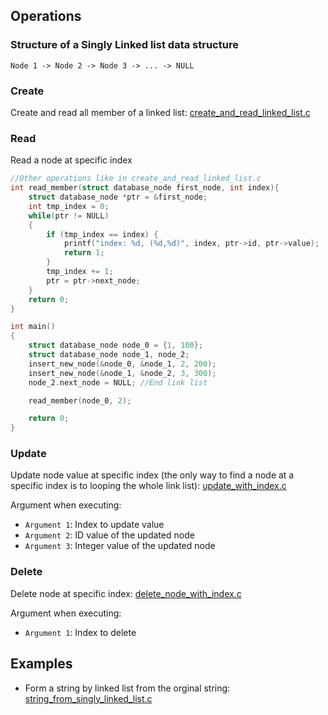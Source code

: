 ## Operations

### Structure of a Singly Linked list data structure

```
Node 1 -> Node 2 -> Node 3 -> ... -> NULL
```

### Create

Create and read all member of a linked list: [create_and_read_linked_list.c](create_and_read_linked_list.c)

### Read

Read a node at specific index

```c
//Other operations like in create_and_read_linked_list.c
int read_member(struct database_node first_node, int index){
    struct database_node *ptr = &first_node;
    int tmp_index = 0;
    while(ptr != NULL)
	{
        if (tmp_index == index) {
            printf("index: %d, (%d,%d)", index, ptr->id, ptr->value);
            return 1;
        }    
        tmp_index += 1;
        ptr = ptr->next_node;
    }
    return 0;
}

int main() 
{ 
    struct database_node node_0 = {1, 100};
    struct database_node node_1, node_2;
    insert_new_node(&node_0, &node_1, 2, 200);
    insert_new_node(&node_1, &node_2, 3, 300);
    node_2.next_node = NULL; //End link list

    read_member(node_0, 2);

    return 0; 
} 
```

### Update

Update node value at specific index (the only way to find a node at a specific index is to looping the whole link list): [update_with_index.c](update_with_index.c)

Argument when executing: 

* ``Argument 1``: Index to update value
* ``Argument 2``: ID value of the updated node
* ``Argument 3``: Integer value of the updated node

### Delete

Delete node at specific index: [delete_node_with_index.c](delete_node_with_index.c)

Argument when executing: 

* ``Argument 1``: Index to delete

## Examples

* Form a string by linked list from the orginal string: [string_from_singly_linked_list.c](string_from_singly_linked_list.c)
